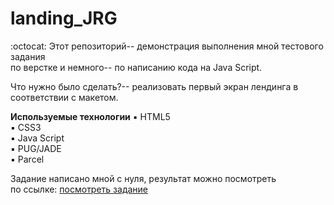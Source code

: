 # landing_JRG  
:octocat: Этот репозиторий-- демонстрация выполнения мной тестового задания  
по верстке и немного-- по написанию кода на Java Script.  

Что нужно было сделать?-- реализовать первый экран лендинга в соответствии с макетом.  

**Используемые технологии**
:black_small_square: HTML5  
:black_small_square: CSS3  
:black_small_square: Java Script  
:black_small_square: PUG/JADE  
:black_small_square: Parcel  
  
Задание написано мной с нуля, результат можно посмотреть  
по ссылке: [посмотреть задание](https://deryugina.github.io/landing_JRG/docs)
